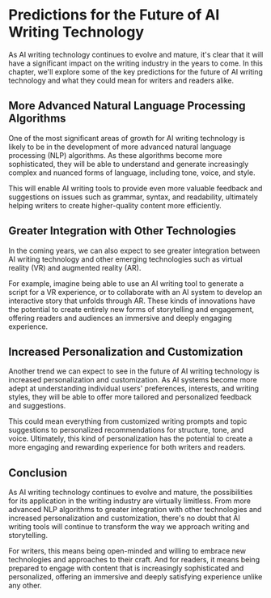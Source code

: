 Predictions for the Future of AI Writing Technology
=============================================================================

As AI writing technology continues to evolve and mature, it's clear that it will have a significant impact on the writing industry in the years to come. In this chapter, we'll explore some of the key predictions for the future of AI writing technology and what they could mean for writers and readers alike.

More Advanced Natural Language Processing Algorithms
----------------------------------------------------

One of the most significant areas of growth for AI writing technology is likely to be in the development of more advanced natural language processing (NLP) algorithms. As these algorithms become more sophisticated, they will be able to understand and generate increasingly complex and nuanced forms of language, including tone, voice, and style.

This will enable AI writing tools to provide even more valuable feedback and suggestions on issues such as grammar, syntax, and readability, ultimately helping writers to create higher-quality content more efficiently.

Greater Integration with Other Technologies
-------------------------------------------

In the coming years, we can also expect to see greater integration between AI writing technology and other emerging technologies such as virtual reality (VR) and augmented reality (AR).

For example, imagine being able to use an AI writing tool to generate a script for a VR experience, or to collaborate with an AI system to develop an interactive story that unfolds through AR. These kinds of innovations have the potential to create entirely new forms of storytelling and engagement, offering readers and audiences an immersive and deeply engaging experience.

Increased Personalization and Customization
-------------------------------------------

Another trend we can expect to see in the future of AI writing technology is increased personalization and customization. As AI systems become more adept at understanding individual users' preferences, interests, and writing styles, they will be able to offer more tailored and personalized feedback and suggestions.

This could mean everything from customized writing prompts and topic suggestions to personalized recommendations for structure, tone, and voice. Ultimately, this kind of personalization has the potential to create a more engaging and rewarding experience for both writers and readers.

Conclusion
----------

As AI writing technology continues to evolve and mature, the possibilities for its application in the writing industry are virtually limitless. From more advanced NLP algorithms to greater integration with other technologies and increased personalization and customization, there's no doubt that AI writing tools will continue to transform the way we approach writing and storytelling.

For writers, this means being open-minded and willing to embrace new technologies and approaches to their craft. And for readers, it means being prepared to engage with content that is increasingly sophisticated and personalized, offering an immersive and deeply satisfying experience unlike any other.
